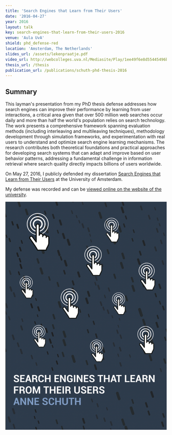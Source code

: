 ```yaml
---
title: 'Search Engines that Learn from Their Users'
date: '2016-04-27'
year: 2016
layout: talk
key: search-engines-that-learn-from-their-users-2016
venue: 'Aula UvA'
shield: phd_defense-red
location: 'Amsterdam, The Netherlands'
slides_url: /assets/lekenpraatje.pdf
video_url: http://webcolleges.uva.nl/Mediasite/Play/1ee49f6e8d55445496b574b5df73fd3d1d
thesis_url: /thesis
publication_url: /publications/schuth-phd-thesis-2016
---
```


## Summary

This layman's presentation from my PhD thesis defense addresses how search engines can improve their performance by learning from user interactions, a critical area given that over 500 million web searches occur daily and more than half the world's population relies on search technology. The work presents a comprehensive framework spanning evaluation methods (including interleaving and multileaving techniques), methodology development through simulation frameworks, and experimentation with real users to understand and optimize search engine learning mechanisms. The research contributes both theoretical foundations and practical approaches for developing search systems that can adapt and improve based on user behavior patterns, addressing a fundamental challenge in information retrieval where search quality directly impacts billions of users worldwide.

On May 27, 2016, I publicly defended my
dissertation [Search Engines that Learn from Their Users](/publications/schuth-phd-thesis-2016) at the University of
Amsterdam.

My defense was recorded and can
be [viewed online on the website of the university](http://webcolleges.uva.nl/Mediasite/Play/1ee49f6e8d55445496b574b5df73fd3d1d).

[![Thesis Cover](/assets/thesis-cover-1-725x1024.png)](/publications/schuth-phd-thesis-2016)
